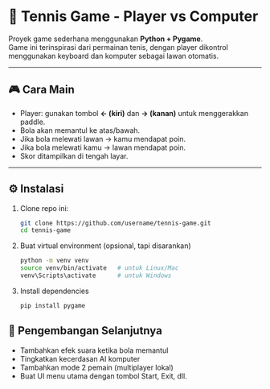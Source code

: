 # 🎾 Tennis Game - Player vs Computer

Proyek game sederhana menggunakan **Python + Pygame**.  
Game ini terinspirasi dari permainan tenis, dengan player dikontrol menggunakan keyboard dan komputer sebagai lawan otomatis.

---

## 🎮 Cara Main
- Player: gunakan tombol **← (kiri)** dan **→ (kanan)** untuk menggerakkan paddle.
- Bola akan memantul ke atas/bawah.  
- Jika bola melewati lawan → kamu mendapat poin.  
- Jika bola melewati kamu → lawan mendapat poin.  
- Skor ditampilkan di tengah layar.

---

## ⚙️ Instalasi
1. Clone repo ini:
   ```bash
   git clone https://github.com/username/tennis-game.git
   cd tennis-game

2. Buat virtual environment (opsional, tapi disarankan)
   ```bash
   python -m venv venv
   source venv/bin/activate   # untuk Linux/Mac
   venv\Scripts\activate      # untuk Windows

4. Install dependencies
   ```bash
   pip install pygame
## 🚀 Pengembangan Selanjutnya
- Tambahkan efek suara ketika bola memantul
- Tingkatkan kecerdasan AI komputer
- Tambahkan mode 2 pemain (multiplayer lokal)
- Buat UI menu utama dengan tombol Start, Exit, dll.



